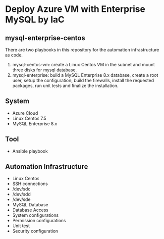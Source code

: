 # Deploy Azure VM with Enterprise MySQL by IaC 

## mysql-enterprise-centos
There are two playbooks in this repository for the automation infrastructure as code. 
1. mysql-centos-vm: create a Linux Centos VM in the subnet and mount three disks for mysql database.
2. mysql-enterprise: build a MySQL Enterprise 8.x database, create a root user, setup the configuration, build the firewalls, install the requested packages, run unit tests and finalize the installation.

## System
- Azure Cloud
- Linux Centos 7.5
- MySQL Enterprise 8.x

## Tool
- Ansible playbook

## Automation Infrastructure
- Linux Centos 
- SSH connections
- /dev/sdc
- /dev/sdd
- /dev/sde
- MySQL Database
- Database Access
- System configurations
- Permission configurations
- Unit test
- Security configuration
